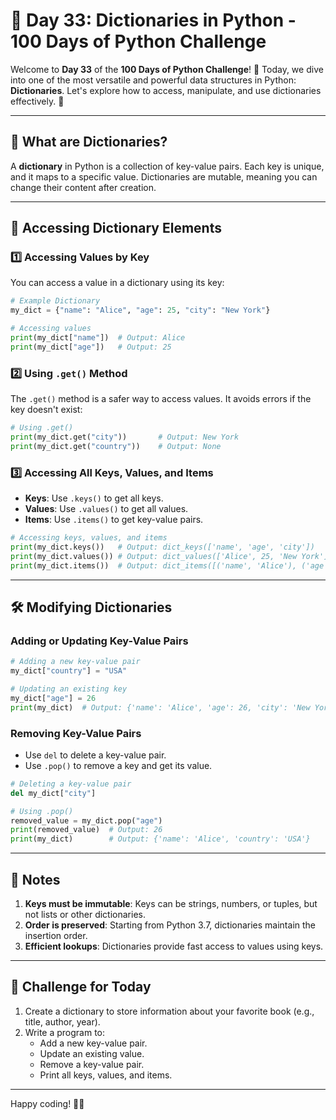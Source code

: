 # 🐍 Day 33: Dictionaries in Python - 100 Days of Python Challenge

Welcome to **Day 33** of the **100 Days of Python Challenge**! 🎉 Today, we dive into one of the most versatile and powerful data structures in Python: **Dictionaries**. Let's explore how to access, manipulate, and use dictionaries effectively. 🚀

---

## 📖 What are Dictionaries?

A **dictionary** in Python is a collection of key-value pairs. Each key is unique, and it maps to a specific value. Dictionaries are mutable, meaning you can change their content after creation.

---

## 🔑 Accessing Dictionary Elements

### 1️⃣ Accessing Values by Key
You can access a value in a dictionary using its key:
```python
# Example Dictionary
my_dict = {"name": "Alice", "age": 25, "city": "New York"}

# Accessing values
print(my_dict["name"])  # Output: Alice
print(my_dict["age"])   # Output: 25
```

### 2️⃣ Using `.get()` Method
The `.get()` method is a safer way to access values. It avoids errors if the key doesn't exist:
```python
# Using .get()
print(my_dict.get("city"))       # Output: New York
print(my_dict.get("country"))    # Output: None
```

### 3️⃣ Accessing All Keys, Values, and Items
- **Keys**: Use `.keys()` to get all keys.
- **Values**: Use `.values()` to get all values.
- **Items**: Use `.items()` to get key-value pairs.

```python
# Accessing keys, values, and items
print(my_dict.keys())   # Output: dict_keys(['name', 'age', 'city'])
print(my_dict.values()) # Output: dict_values(['Alice', 25, 'New York'])
print(my_dict.items())  # Output: dict_items([('name', 'Alice'), ('age', 25), ('city', 'New York')])
```

---

## 🛠️ Modifying Dictionaries

### Adding or Updating Key-Value Pairs
```python
# Adding a new key-value pair
my_dict["country"] = "USA"

# Updating an existing key
my_dict["age"] = 26
print(my_dict)  # Output: {'name': 'Alice', 'age': 26, 'city': 'New York', 'country': 'USA'}
```

### Removing Key-Value Pairs
- Use `del` to delete a key-value pair.
- Use `.pop()` to remove a key and get its value.

```python
# Deleting a key-value pair
del my_dict["city"]

# Using .pop()
removed_value = my_dict.pop("age")
print(removed_value)  # Output: 26
print(my_dict)        # Output: {'name': 'Alice', 'country': 'USA'}
```

---

## 📝 Notes

1. **Keys must be immutable**: Keys can be strings, numbers, or tuples, but not lists or other dictionaries.
2. **Order is preserved**: Starting from Python 3.7, dictionaries maintain the insertion order.
3. **Efficient lookups**: Dictionaries provide fast access to values using keys.

---

## 🎯 Challenge for Today

1. Create a dictionary to store information about your favorite book (e.g., title, author, year).
2. Write a program to:
    - Add a new key-value pair.
    - Update an existing value.
    - Remove a key-value pair.
    - Print all keys, values, and items.

---

Happy coding! 🚀✨